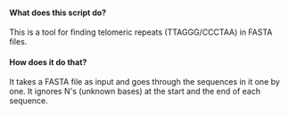 #### What does this script do?

This is a tool for finding telomeric repeats (TTAGGG/CCCTAA) in FASTA files.

#### How does it do that?
It takes a FASTA file as input and goes through the sequences in it one by one. It ignores N's (unknown bases) at the start and the end of each sequence.

